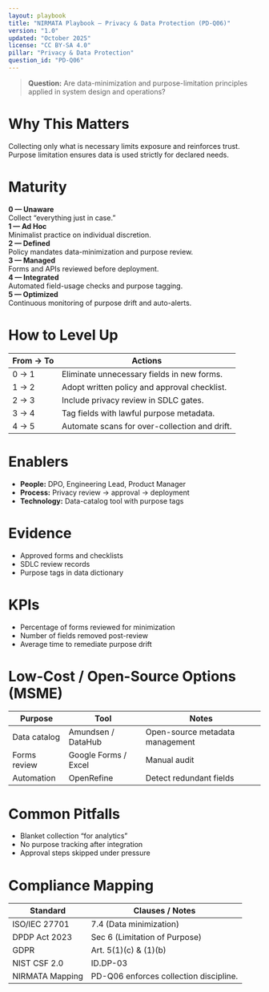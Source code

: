 ```yaml
---
layout: playbook
title: "NIRMATA Playbook — Privacy & Data Protection (PD-Q06)"
version: "1.0"
updated: "October 2025"
license: "CC BY-SA 4.0"
pillar: "Privacy & Data Protection"
question_id: "PD-Q06"
---
```


> **Question:** Are data-minimization and purpose-limitation principles applied in system design and operations?

# Why This Matters
Collecting only what is necessary limits exposure and reinforces trust. Purpose limitation ensures data is used strictly for declared needs.

# Maturity
<div class="levels-grid">
  <div class="level level-0"><strong>0 — Unaware</strong><br>Collect “everything just in case.”</div>
  <div class="level level-1"><strong>1 — Ad Hoc</strong><br>Minimalist practice on individual discretion.</div>
  <div class="level level-2"><strong>2 — Defined</strong><br>Policy mandates data-minimization and purpose review.</div>
  <div class="level level-3"><strong>3 — Managed</strong><br>Forms and APIs reviewed before deployment.</div>
  <div class="level level-4"><strong>4 — Integrated</strong><br>Automated field-usage checks and purpose tagging.</div>
  <div class="level level-5"><strong>5 — Optimized</strong><br>Continuous monitoring of purpose drift and auto-alerts.</div>
</div>

# How to Level Up

| From → To | Actions |
|---|---|
|0 → 1|Eliminate unnecessary fields in new forms.|
|1 → 2|Adopt written policy and approval checklist.|
|2 → 3|Include privacy review in SDLC gates.|
|3 → 4|Tag fields with lawful purpose metadata.|
|4 → 5|Automate scans for over-collection and drift. |

# Enablers
- **People:** DPO, Engineering Lead, Product Manager  
- **Process:** Privacy review → approval → deployment  
- **Technology:** Data-catalog tool with purpose tags  

# Evidence
- Approved forms and checklists  
- SDLC review records  
- Purpose tags in data dictionary  

# KPIs
- Percentage of forms reviewed for minimization  
- Number of fields removed post-review  
- Average time to remediate purpose drift  

# Low-Cost / Open-Source Options (MSME)

| Purpose | Tool | Notes |
|---|---|---|
|Data catalog|Amundsen / DataHub|Open-source metadata management|
|Forms review|Google Forms / Excel|Manual audit|
|Automation|OpenRefine|Detect redundant fields|

# Common Pitfalls
- Blanket collection “for analytics”  
- No purpose tracking after integration  
- Approval steps skipped under pressure  

# Compliance Mapping

| Standard | Clauses / Notes |
|---|---|
|ISO/IEC 27701|7.4 (Data minimization)|
|DPDP Act 2023|Sec 6 (Limitation of Purpose)|
|GDPR|Art. 5(1)(c) & (1)(b)|
|NIST CSF 2.0|ID.DP-03|
|NIRMATA Mapping|PD-Q06 enforces collection discipline.|

